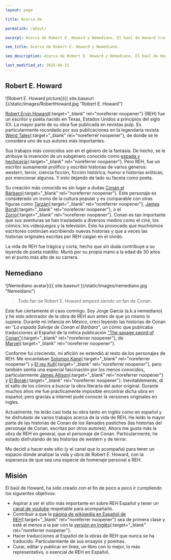 ```yaml
---
layout: page

title: Acerca de

permalink: /about/

excerpt: Acerca de Robert E. Howard y Nemediano. El baúl de Howard trata de hacer análisis en español de la vida y obra de Robert E. Howard.

seo_title: Acerca de Robert E. Howard y Nemediano.

seo_description: Acerca de Robert E. Howard y Nemediano. El baúl de Howard trata de hacer análisis en español de la vida y obra de Robert E. Howard.

last_modified_at: 2025-06-21
---
```


## Robert E. Howard

![Robert E. Howard picture]({{ site.baseurl }}/static/images/RobertHoward.jpg "Robert E. Howard")

[Robert Ervin Howard](https://en.wikipedia.org/wiki/Robert_E._Howard){:target="_blank" rel="noreferrer noopener"} (REH) fue un escritor y poeta nacido en Texas, Estados Unidos a principios del siglo XX.
La mayor parte de su obra fue publicada en revistas pulp. Es particularmente recordado por sus publicaciones en la legendaria revista [Weird Tales](https://en.wikipedia.org/wiki/Weird_Tales){:target="_blank" rel="noreferrer noopener"}, de donde se le considera uno de sus autores más importantes.

Sus trabajos más conocidos son en el género de la fantasía. De hecho, se le atribuye la invención de un subgénero conocido como [espada y hechicería](https://en.wikipedia.org/wiki/Sword_and_sorcery){:target="_blank" rel="noreferrer noopener"}. Pero REH, fue un escritor sumamente prolífico y escribió historias de varios géneros: western, terror, ciencia ficción, ficción histórica, humor e historias eróticas; por mencionar algunos. Y esto dejando de lado su faceta como poeta.

Su creación más conocida es sin lugar a dudas [Conan el Bárbaro](https://en.wikipedia.org/wiki/Conan_the_Barbarian){:target="_blank" rel="noreferrer noopener"}. Este personaje es considerado un icono de la cultura popular y es comparable con otras figuras como [Tarzán](https://en.wikipedia.org/wiki/Tarzan){:target="_blank" rel="noreferrer noopener"}, [James Bond](https://en.wikipedia.org/wiki/James_Bond_(literary_character)){:target="_blank" rel="noreferrer noopener"}, o el [Zorro](https://en.wikipedia.org/wiki/Zorro){:target="_blank" rel="noreferrer noopener"}. Conan es tan importante que sus aventuras se han trasladado a diversos medios como el cine, los cómics, los videojuegos y la televisión. Esto ha provocado que muchísimos escritores continúen escribiendo nuevas historias y que a veces las historias originales escritas por REH caigan en el olvido.

La vida de REH fue trágica y corta, hecho que sin duda contribuye a su leyenda de poeta maldito. Murió por su propia mano a la edad de 30 años en el punto más alto de su carrera.

## Nemediano

![Nemediano avatar]({{ site.baseurl }}/static/images/nemediano.jpg "Nemediano")

> Todo fan de Robert E. Howard empezó siendo un fan de Conan.

Este fue ciertamente el caso conmigo. Soy Jorge García (a.k.a nemediano) y he sido admirador de la obra de REH aun antes de que yo mismo lo supiera. Durante mi infancia en México, crecí leyendo las historias de Conan en *"La espada Salvaje de Conan el Bárbaro"*, un cómic que publicaba traducciones al Español de la mítica publicación ["The savage sword of Conan"](https://en.wikipedia.org/wiki/Savage_Sword_of_Conan){:target="_blank" rel="noreferrer noopener"}, de [Marvel](https://en.wikipedia.org/wiki/Marvel_Comics){:target="_blank" rel="noreferrer noopener"}.

Conforme fui creciendo, mi afición se extendió al resto de los personajes de REH. Me encantaban [Solomon Kane](https://en.wikipedia.org/wiki/Solomon_Kane){:target="_blank" rel="noreferrer noopener"} y [El rey Kull](https://en.wikipedia.org/wiki/Kull_of_Atlantis){:target="_blank" rel="noreferrer noopener"}, pero también sentía una especial fascinación por los menos conocidos, particularmente [James Allison](https://en.wikipedia.org/wiki/Robert_E._Howard_bibliography#James_Allison){:target="_blank" rel="noreferrer noopener"} y [El Borak](https://en.wikipedia.org/wiki/El_Borak){:target="_blank" rel="noreferrer noopener"}. Inevitablemente, di el salto de los cómics a buscar la obra literaria del autor original. Durante muchos años me fue prácticamente imposible encontrar dicha obra en español; pero gracias a internet pude conocer la versiones originales en ingles.

Actualmente, he leído casi toda su obra tanto en inglés como en español y he disfrutado de varios trabajos acerca de la vida de REH. He leído la mayor parte de las historias de Conan de los llamados pastiches (las historias del personaje de Conan, escritas por otros autores). Ahora me gusta más la obra de REH en general, que el personaje de Conan. Particularmente, he estado disfrutando de las historias de western y de terror.

Me decidí a hacer este sitio (y el canal que lo acompaña) para tener un espacio donde analizar la vida y obra de Robert E. Howard, con la esperanza de que sea una especie de homenaje personal a REH.

## Misión

El baúl de Howard, ha sido creado con el fin de poco a poco ir cumpliendo los siguientes objetivos:

* Aspirar a ser el sitio más importante en sobre REH Español y tener un [canal de youtube](https://www.youtube.com/@baulHoward) respetable para acompañarlo.
* Contribuir a que la [página de wikipedia en Español de REH](https://es.wikipedia.org/wiki/Robert_E._Howard){:target="_blank" rel="noreferrer noopener"} sea de primera clase y esté al menos a la par con la [versión en Inglés](https://en.wikipedia.org/wiki/Robert_E._Howard){:target="_blank" rel="noreferrer noopener"}.
* Hacer traducciones al Español de la obras de REH que nunca se ha traducido. Particularmente de sus ensayos y poemas.
* Curar, editar y publicar en línea, un libro con lo mejor, lo más representativo, o esencial de REH en Español.
